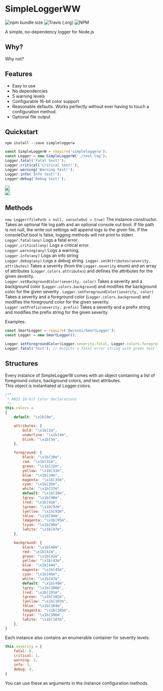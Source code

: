 # SimpleLoggerWW  
![npm bundle size](https://img.shields.io/bundlephobia/min/simpleloggerw) ![Travis (.org)](https://img.shields.io/travis/wisnoi/SimpleLoggerW) ![NPM](https://img.shields.io/npm/l/simpleloggerw)  

A simple, no-dependency logger for Node.js

## Why?
Why not?

## Features

* Easy to use
* No dependencies
* 5 warning levels
* Configurable 16-bit color support
* Reasonable defaults. Works perfectly without ever having to touch a configuration method.
* Optional file output

## Quickstart
`npm install --save simpleloggerw`

```js
const SimpleLoggerW = require('simpleloggerw');
const Logger = new SimpleLoggerW('./test.log');
Logger.fatal('Fatal test!');
Logger.critical('Critical test!');
Logger.warning('Warning test!');
Logger.info('Info test!');
Logger.debug('Debug test!');
```

![](https://i.imgur.com/xm8MLQH.png)  
![](https://i.imgur.com/u3G6VwP.png)


## Methods
`new Logger(filePath = null, consoleOut = true)` The instance constructor. Takes an optional file log path and an optional console out bool. If file path is not null, the write out settings will append logs to the given file. If the consoleOut bool is false, logging methods will not print to stderr. 
`Logger.fatal(any)` Logs a fatal error.  
`Logger.critical(any)` Logs a critical error.  
`Logger.warning(any)` Logs a warning.  
`Logger.info(any)` Logs an info string  
`Logger.debug(any)` Logs a debug string.
`Logger.setAttributes(severity, attributes)` Takes a severity (from the `Logger.severity` enum) and an array of attributes (`Logger.colors.attributes`) and defines the attributes for the given severity.  
`Logger.setBackgroundColor(severity, color)` Takes a severity and a background color (`Logger.colors.background`) and modifies the background color for the given severity  . 
`Logger.setForegroundColor(severity, color)` Takes a severity and a foreground color (`Logger.colors.background`) and modifies the foreground color for the given severity.
`Logger.setPrefix(severity, prefix)` Takes a severity and a prefix string and modifies the prefix string for the given severity.  
  
Examples:
```js
const SmartLogger = require('@wisnoi/SmartLogger');
const Logger = new SmartLogger();

Logger.setForegroundColor(Logger.severity.fatal, Logger.colors.foreground.green);
Logger.fatal('test'); // Outputs a fatal error string with green text.
```
## Structures

Every instance of SimpleLoggerW comes with an object containing a list of foreground colors, background colors, and text attributes.  
This object is instantiated at Logger.colors.
 
```js
/**
 * ANSI 16-bit Color declarations
 */
this.colors = 
{
    default: "\x1b[0m",

    attributes: {
        bold: "\x1b[1m",
        underline: "\x1b[4m",
        blink: "\x1b[5m",
    },

    foreground: {
        black: "\x1b[30m",
        red: "\x1b[31m",
        green: "\x1b[32m",
        yellow: "\x1b[33m",
        blue: "\x1b[34m",
        magenta: "\x1b[35m",
        cyan: "\x1b[36m",
        white: "\x1b[37m",
        default: "\x1b[39m",
        lgrey: "\x1b[90m",
        lred: "\x1b[91m",
        lgreen: "\x1b[92m",
        lyellow: "\x1b[93m",
        lblue: "\x1b[94m",
        lmagenta: "\x1b[95m",
        lcyan: "\x1b[96m",
        lwhite: "\x1b[97m",
    },

    background: {
        black: "\x1b[40m",
        red: "\x1b[41m",
        green: "\x1b[42m",
        yellow: "\x1b[43m",
        blue: "\x1b[44m",
        magenta: "\x1b[45m",
        cyan: "\x1b[46m",
        white: "\x1b[47m",
        default: "\x1b[49m",
        lgrey: "\x1b[100m",
        lred: "\x1b[101m",
        lgreen: "\x1b[102m",
        lyellow: "\x1b[103m",
        lblue: "\x1b[104m",
        lmagenta: "\x1b[105m",
        lcyan: "\x1b[106m",
        lwhite: "\x1b[107m",
    },
}
```  
Each instance also contains an enumerable container for severity levels:

```js
this.severity = {
    fatal: 0,
    critical: 1,
    warning: 2,
    info: 3,
    debug: 4,
}
```

You can use these as arguments in the instance configuration methods.
